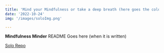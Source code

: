 ```yaml
---
title: 'Mind your Mindfulness or take a deep breath (here goes the cold water)'
date: '2022-10-24'
img: '/images/soloImg.png'

---
```


**Mindfulness Minder**
README Goes here (when it is written)


[Solo Repo](https://github.com/kjensen19/MindfulnessMinder)